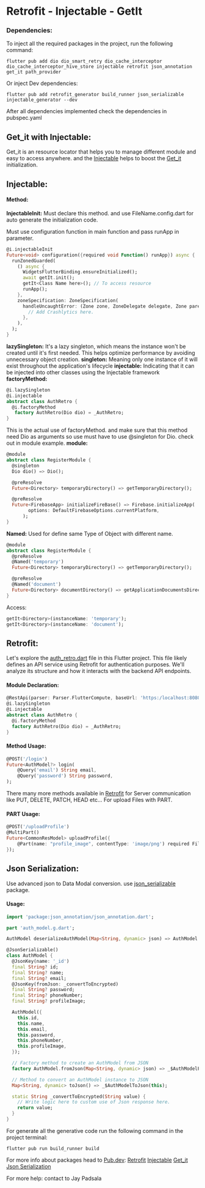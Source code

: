# Retrofit - Injectable - GetIt

### Dependencies:

To inject all the required packages in the project, run the following command:

```
flutter pub add dio dio_smart_retry dio_cache_interceptor dio_cache_interceptor_hive_store injectable retrofit json_annotation get_it path_provider
```

Or inject Dev dependencies:

```
flutter pub add retrofit_generator build_runner json_serializable injectable_generator --dev
```

After all dependencies implemented check the dependencies in pubspec.yaml

## Get_it with Injectable:

Get_it is an resource locator that helps you to manage different module and easy to access anywhere. and the [Injectable](https://pub.dev/packages/injectable) helps to boost the [Get_it](https://pub.dev/packages/get_it) initialization.

## Injectable:
#### Method:
**InjectableInit:** Must declare this method. and use FileName.config.dart for auto generate the initialization code.

Must use configuration function in main function and pass runApp in parameter.

``` dart
@i.injectableInit
Future<void> configuration({required void Function() runApp}) async {
  runZonedGuarded(
    () async {
      WidgetsFlutterBinding.ensureInitialized();
      await getIt.init();
      getIt<Class Name here>(); // To access resource
      runApp();
    },
    zoneSpecification: ZoneSpecification(
      handleUncaughtError: (Zone zone, ZoneDelegate delegate, Zone parent, Object error, StackTrace stackTrace) {
        // Add Crashlytics here.
      },
    ),
  );
}
```
**lazySingleton:** It's a lazy singleton, which means the instance won't be created until it's first needed. This helps optimize performance by avoiding unnecessary object creation.
**singleton:** Meaning only one instance of it will exist throughout the application's lifecycle
**injectable:** Indicating that it can be injected into other classes using the Injectable framework
**factoryMethod:**
```dart
@i.lazySingleton
@i.injectable
abstract class AuthRetro {
  @i.factoryMethod
   factory AuthRetro(Dio dio) = _AuthRetro;
}
```

This is the actual use of factoryMethod. and make sure that this method need Dio as arguments so use must have to use @singleton for Dio. check out in module example.
**module:**
```dart
@module
abstract class RegisterModule {
  @singleton
  Dio dio() => Dio();

  @preResolve
  Future<Directory> temporaryDirectory() => getTemporaryDirectory();

  @preResolve
  Future<FirebaseApp> initializeFireBase() => Firebase.initializeApp(
        options: DefaultFirebaseOptions.currentPlatform,
      );
}
```
**Named:** Used for define same Type of Object with different name.
```dart
@module
abstract class RegisterModule {
  @preResolve
  @Named('temporary')
  Future<Directory> temporaryDirectory() => getTemporaryDirectory();

  @preResolve
  @Named('document')
  Future<Directory> documentDirectory() => getApplicationDocumentsDirectory();
}
```

Access:
```dart
getIt<Directory>(instanceName: 'temporary');
getIt<Directory>(instanceName: 'document');
```


## Retrofit:

Let's explore the [auth_retro.dart](https://github.com/harshil-kmphitech/flutter_new_structure/blob/Jay-Padsala/lib/app/data/providers/auth_retro.dart) file in this Flutter project. This file likely defines an API service using Retrofit for authentication purposes. We'll analyze its structure and how it interacts with the backend API endpoints.

#### Module Declaration:

```dart
@RestApi(parser: Parser.FlutterCompute, baseUrl: 'https:/localhost:8080/')
@i.lazySingleton
@i.injectable
abstract class AuthRetro {
  @i.factoryMethod
  factory AuthRetro(Dio dio) = _AuthRetro;
}
```

#### Method Usage:
```dart
@POST('/login')
Future<AuthModel?> login(
    @Query('email') String email,
    @Query('password') String password,
);
```

There many more methods available in [Retrofit](https://pub.dev/packages/retrofit) for Server communication like PUT, DELETE, PATCH, HEAD etc...
For upload Files with PART.

#### PART Usage:

```dart
@POST('/uploadProfile')
@MultiPart()
Future<CommonResModel> uploadProfile({
    @Part(name: "profile_image", contentType: 'image/png') required File image,
});
```

## Json Serialization:

Use advanced json to Data Modal conversion. use [json_serializable](https://pub.dev/packages/json_serializable) package.

#### Usage:

```dart
import 'package:json_annotation/json_annotation.dart';

part 'auth_model.g.dart';

AuthModel deserializeAuthModel(Map<String, dynamic> json) => AuthModel.fromJson(json);

@JsonSerializable()
class AuthModel {
  @JsonKey(name: '_id')
  final String? id;
  final String? name;
  final String? email;
  @JsonKey(fromJson: _convertToEncrypted)
  final String? password;
  final String? phoneNumber;
  final String? profileImage;

  AuthModel({
    this.id,
    this.name,
    this.email,
    this.password,
    this.phoneNumber,
    this.profileImage,
  });

  // Factory method to create an AuthModel from JSON
  factory AuthModel.fromJson(Map<String, dynamic> json) => _$AuthModelFromJson(json);

  // Method to convert an AuthModel instance to JSON
  Map<String, dynamic> toJson() => _$AuthModelToJson(this);

  static String _convertToEncrypted(String value) {
    // Write logic here to custom use of Json response here.
    return value;
  }
}
```

For generate all the generative code run the following command in the project terminal:

```
flutter pub run build_runner build
```

For more info about packages head to [Pub.dev](https://pub.dev/):
[Retrofit](https://pub.dev/packages/retrofit)
[Injectable](https://pub.dev/packages/injectable)
[Get_it](https://pub.dev/packages/get_it)
[Json Serialization](https://pub.dev/packages/json_serializable)

For more help: contact to Jay Padsala
